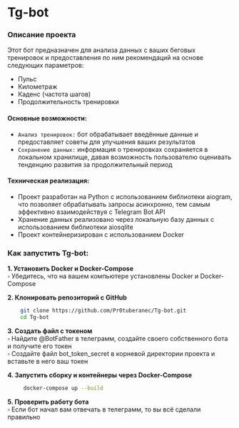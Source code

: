 # Tg-bot
### Описание проекта
Этот бот предназначен для анализа данных с ваших беговых тренировок и предоставления по ним рекомендаций на основе следующих параметров:
* Пульс
* Километраж
* Каденс (частота шагов)
* Продолжительность тренировки

#### Основные возможности:
* `Анализ тренировок:` бот обрабатывает введённые данные и предоставляет советы для улучшения ваших результатов
* `Сохранение данных:` информация о тренировках сохраняется в локальном хранилище, давая возможность пользователю оценивать тенденцию развития за продолжительный период

#### Техническая реализация:
- Проект разработан на Python с использованием библиотеки aiogram, что позволяет обрабатывать запросы асинхронно, тем самым эффективно взаимодействуя с Telegram Bot API
- Хранение данных реализовано через локальную базу данных с использованием библиотеки aiosqlite
- Проект контейнеризирован с использованием Docker

### Как запустить Tg-bot: <br>
__1. Установить Docker и Docker-Compose__ <br>
    ▫️ Убедитесь, что на вашем компьютере установлены Docker и Docker-Compose <br>

__2. Клонировать репозиторий с GitHub__ <br>
```bash
    git clone https://github.com/Pr0tuberanec/Tg-bot.git
    cd Tg-bot
```
__3. Создать файл с токеном__ <br>
    ▫️ Найдите @BotFather в телеграмм, создайте своего собственного бота и получите его токен <br>
    ▫️ Создайте файл bot_token_secret в корневой директории проекта и вставьте в него ваш токен <br>

__4. Запустить сборку и контейнеры через Docker-Compose__ <br>
   ```bash
        docker-compose up --build
   ```

__5. Проверить работу бота__ <br>
    ▫️ Если бот начал вам отвечать в телеграмм, то вы всё сделали правильно <br>
